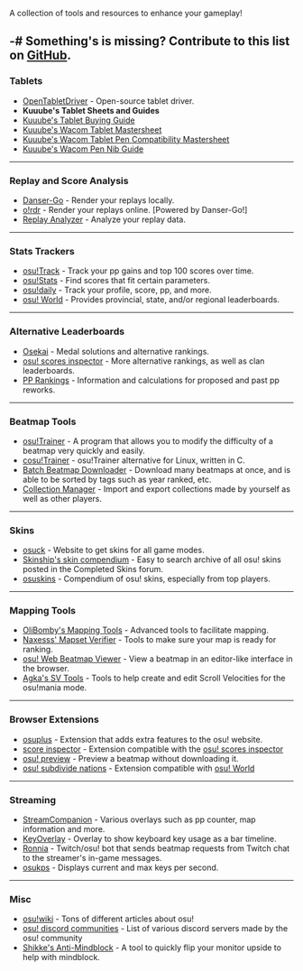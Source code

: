A collection of tools and resources to enhance your gameplay!

-# Something's is missing? Contribute to this list on [GitHub](https://github.com/osucord/resources).
---
### Tablets
- [OpenTabletDriver](https://opentabletdriver.net/) - Open-source tablet driver.
- **Kuuube's Tablet Sheets and Guides**
 - [Kuuube's Tablet Buying Guide](https://docs.google.com/spreadsheets/d/1DYVfiSpQqdpa4sWWYUALPmliOIuGyKog7B7LJJdmlhE)
 - [Kuuube's Wacom Tablet Mastersheet](https://docs.google.com/spreadsheets/d/125LNzGmidy1gagwYUt12tRhrNdrWFHhWon7kxWY7iWU)
 - [Kuuube's Wacom Tablet Pen Compatibility Mastersheet](https://docs.google.com/spreadsheets/d/1UAFPjGj0ThthPBvOSVVwOm08HW3qWtVoP1iFBwLMyPI)
 - [Kuuube's Wacom Pen Nib Guide](https://kuuube.s-ul.eu/mSDcCpuh)
---
### Replay and Score Analysis
- [Danser-Go](https://github.com/Wieku/danser-go) - Render your replays locally.
- [o!rdr](https://ordr.issou.best/) - Render your replays online. [Powered by Danser-Go!]
- [Replay Analyzer](https://github.com/abstrakt8/rewind) - Analyze your replay data.
---
### Stats Trackers
- [osu!Track](https://ameobea.me/osutrack/) - Track your pp gains and top 100 scores over time.
- [osu!Stats](https://osustats.ppy.sh/) - Find scores that fit certain parameters.
- [osu!daily](https://osudaily.net/) - Track your profile, score, pp, and more.
- [osu! World](https://osuworld.octo.moe/) - Provides provincial, state, and/or regional leaderboards.
---
### Alternative Leaderboards
- [Osekai](https://osekai.net/) - Medal solutions and alternative rankings.
- [osu! scores inspector](https://score.kirino.sh/) - More alternative rankings, as well as clan leaderboards.
- [PP Rankings](https://pp.huismetbenen.nl/rankings/players/master) - Information and calculations for proposed and past pp reworks.
---
### Beatmap Tools
- [osu!Trainer](https://github.com/FunOrange/osu-trainer) - A program that allows you to modify the difficulty of a beatmap very quickly and easily.
- [cosu!Trainer](https://github.com/hwsmm/cosutrainer) - osu!Trainer alternative for Linux, written in C.
- [Batch Beatmap Downloader](https://github.com/nzbasic/batch-beatmap-downloader) - Download many beatmaps at once, and is able to be sorted by tags such as year ranked, etc.
- [Collection Manager](https://github.com/Piotrekol/CollectionManager) - Import and export collections made by yourself as well as other players.
---
### Skins
- [osuck](https://skins.osuck.net/) - Website to get skins for all game modes.
- [Skinship's skin compendium](https://compendium.skinship.xyz/) - Easy to search archive of all osu! skins posted in the Completed Skins forum.
- [osuskins](https://osuskins.net/) - Compendium of osu! skins, especially from top players.
---
### Mapping Tools
- [OliBomby's Mapping Tools](https://mappingtools.github.io/) - Advanced tools to facilitate mapping.
- [Naxesss' Mapset Verifier](https://github.com/Naxesss/MapsetVerifier) - Tools to make sure your map is ready for ranking.
- [osu! Web Beatmap Viewer](https://preview.tryz.id.vn/) - View a beatmap in an editor-like interface in the browser.
- [Agka's SV Tools](https://zardoru.github.io/sv-tools/) - Tools to help create and edit Scroll Velocities for the osu!mania mode.
---
### Browser Extensions
- [osuplus](https://osu.ppy.sh/community/forums/topics/408541?n=1) - Extension that adds extra features to the osu! website.
- [score inspector](https://github.com/darkchii/score-inspector-extension) - Extension compatible with the [osu! scores inspector](https://score.kirino.sh/)
- [osu! preview](https://github.com/JerryZhu99/osu-preview) - Preview a beatmap without downloading it.
- [osu! subdivide nations](https://github.com/Cavitedev/osu-subdivide-nations) - Extension compatible with [osu! World](https://osuworld.octo.moe/)
---
### Streaming
- [StreamCompanion](https://github.com/Piotrekol/StreamCompanion) - Various overlays such as pp counter, map information and more.
- [KeyOverlay](https://github.com/Blondazz/KeyOverlay) - Overlay to show keyboard key usage as a bar timeline.
- [Ronnia](https://ronnia.me/) - Twitch/osu! bot that sends beatmap requests from Twitch chat to the streamer's in-game messages.
- [osukps](https://github.com/yugecin/osukps) - Displays current and max keys per second.
---
### Misc
- [osu!wiki](https://osu.ppy.sh/wiki/en/Main_page) - Tons of different articles about osu!
- [osu! discord communities](https://osu.ppy.sh/wiki/en/Community/Discord_servers#official-osu!-server) - List of various discord servers made by the osu! community
- [Shikke's Anti-Mindblock](https://shikkesora.com/downloads) - A tool to quickly flip your monitor upside to help with mindblock.
